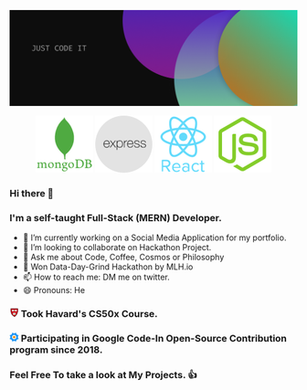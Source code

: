 ![Header Poster](./header_poster.png)
<p align="center">
    <img alt="mongoDB"src="./icons/mongoDB.svg">
    <img alt="react"src="./icons/express.svg">
    <img alt="react"src="./icons/react.svg">
    <img alt="react"src="./icons/node.svg">
</p>

### Hi there 👋
### I'm a self-taught Full-Stack (MERN) Developer.

- 🔭 I’m currently working on a Social Media Application for my portfolio.
- 👯 I’m looking to collaborate on Hackathon Project.
- 💬 Ask me about Code, Coffee, Cosmos or Philosophy
- 🥈 Won Data-Day-Grind Hackathon by MLH.io
- 📫 How to reach me: DM me on twitter.
- 😄 Pronouns: He

### ![gci](icons/harv.png) Took Havard's CS50x Course.
### ![gci](icons/gci-logo16x16.png) Participating in Google Code-In Open-Source Contribution program since 2018.
### Feel Free To take a look at My Projects. 👍
